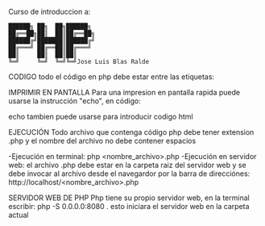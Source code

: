 Curso de introduccion a:

    ██████╗ ██╗  ██╗██████╗ 
    ██╔══██╗██║  ██║██╔══██╗
    ██████╔╝███████║██████╔╝
    ██╔═══╝ ██╔══██║██╔═══╝ 
    ██║     ██║  ██║██║     
    ╚═╝     ╚═╝  ╚═╝╚═╝Jose Luis Blas Ralde

CODIGO
 todo el código en php debe estar entre las etiquetas:

 <?php
    //todo el código debe estar aqui y tambien se esta manera se escriben comentarios en php
 ?>

 IMPRIMIR EN PANTALLA
 Para una impresion en pantalla rapida puede usarse la instrucción "echo", en código:

 <?php
    //se imprime en pantalla
    //el final de cada instrucción debe terminar con ;
    echo "Hola mundo";
 ?>

 echo tambien puede usarse para introducir codigo html

 EJECUCIÓN
 Todo archivo que contenga código php debe tener extension .php y el nombre del archivo no debe contener espacios
 
 -Ejecución en terminal: php <nombre_archivo>.php
 -Ejecución en servidor web: el archivo .php debe estar en la carpeta raiz del servidor web
                             y se debe invocar al archivo desde el navegardor por la barra de
                             direcciónes: http://localhost/<nombre_archivo>.php

SERVIDOR WEB DE PHP
Php tiene su propio servidor web, en la terminal escribir:
php -S 0.0.0.0:8080 . 
esto iniciara el servidor web en la carpeta actual 

